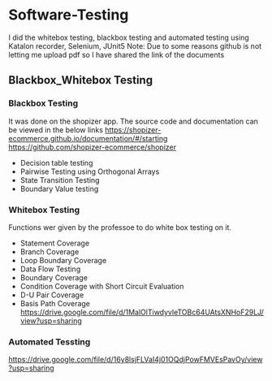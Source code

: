 # Software-Testing
I did the whitebox testing, blackbox testing and automated testing using Katalon recorder, Selenium, JUnit5
Note: Due to some reasons github is not letting me upload pdf so I have shared the link of the documents
## Blackbox_Whitebox Testing
### Blackbox Testing
It was done on the shopizer app. The source code and documentation can be viewed in the below links
https://shopizer-ecommerce.github.io/documentation/#/starting  
https://github.com/shopizer-ecommerce/shopizer    
* Decision table testing
* Pairwise Testing using Orthogonal Arrays
* State Transition Testing
* Boundary Value testing  
     
     
### Whitebox Testing
Functions wer given by the professoe to do white box testing on it.
* Statement Coverage
* Branch Coverage
* Loop Boundary Coverage
* Data Flow Testing
* Boundary Coverage
* Condition Coverage with Short Circuit Evaluation
* D-U Pair Coverage
* Basis Path Coverage
https://drive.google.com/file/d/1MalOlTiwdyvleTOBc64UAtsXNHoF29LJ/view?usp=sharing
### Automated Tessting
https://drive.google.com/file/d/16y8lsjFLVaI4j01OQdjPowFMVEsPavOy/view?usp=sharing
